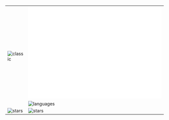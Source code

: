 <div align="center">
 <table>
   <tr>
     <td rowspan=2> <img src="[./metrics.classic.svg](https://raw.githubusercontent.com/Infer2/Infer2/main/github-metrics.svg)" alt="classic" /> </td>
     <td> 
	     <img src="./metrics.plugin.isocalendar.fullyear.svg" alt="fullyear" /> 
     </td>
   </tr>
   <tr>
	   <td><img src="./metrics.plugin.languages.svg" alt="languages" /></td> 
   </tr>
   <tr>
	   <td rowspan="2"><img src="./metrics.plugin.stars.svg" alt="stars" /></td> 
   </tr>
   <tr>
	   <td><img src="./metrics.plugin.leetcode.svg" alt="stars" /></td> 
   </tr>
 </table>
</div>
